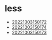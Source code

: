 # less
- [20221003150172](/zet/20221003150172/README.md)
- [20221003150174](/zet/20221003150174/README.md)
- [20221003150173](/zet/20221003150173/README.md)

